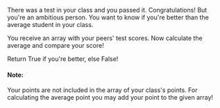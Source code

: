 There was a test in your class and you passed it. Congratulations!
But you're an ambitious person. You want to know if you're better than the average student in your class.

You receive an array with your peers' test scores. Now calculate the average and compare your score!

Return True if you're better, else False!

#### Note:
Your points are not included in the array of your class's points. For calculating the average point you may add your point to the given array!